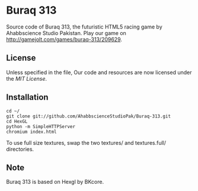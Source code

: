 Buraq 313
=========

Source code of Buraq 313, the futuristic HTML5 racing game by Ahabbscience Studio Pakistan.
Play our game on http://gamejolt.com/games/buraq-313/209629.

## License

Unless specified in the file, Our code and resources are now licensed under the *MIT License*.

## Installation

	cd ~/
	git clone git://github.com/AhabbscienceStudioPak/Buraq-313.git
	cd HexGL
	python -m SimpleHTTPServer
	chromium index.html

To use full size textures, swap the two textures/ and textures.full/ directories.

## Note

Buraq 313 is based on Hexgl by BKcore.


